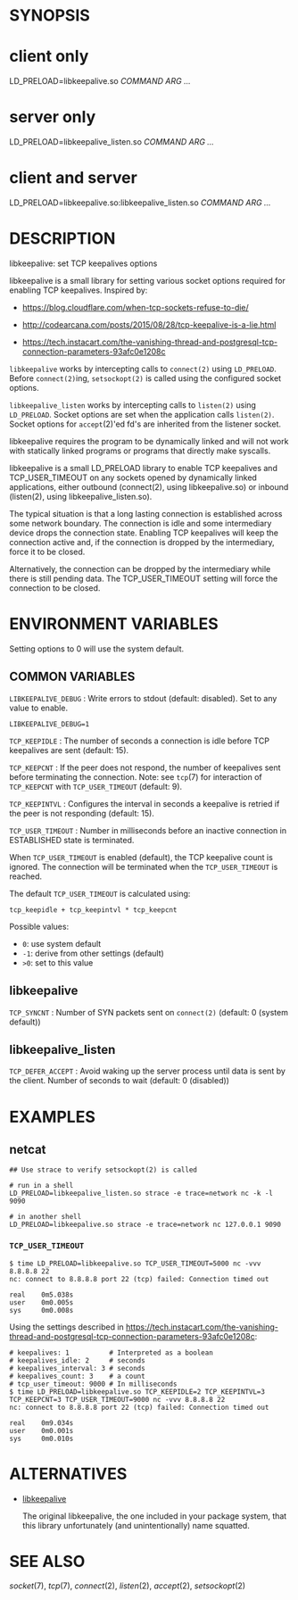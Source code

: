 # SYNOPSIS

# client only

LD_PRELOAD=libkeepalive.so *COMMAND* *ARG* *...*

# server only

LD_PRELOAD=libkeepalive_listen.so *COMMAND* *ARG* *...*

# client and server

LD_PRELOAD=libkeepalive.so:libkeepalive_listen.so *COMMAND* *ARG* *...*

# DESCRIPTION

libkeepalive: set TCP keepalives options

libkeepalive is a small library for setting various socket options
required for enabling TCP keepalives. Inspired by:

* https://blog.cloudflare.com/when-tcp-sockets-refuse-to-die/

* http://codearcana.com/posts/2015/08/28/tcp-keepalive-is-a-lie.html

* https://tech.instacart.com/the-vanishing-thread-and-postgresql-tcp-connection-parameters-93afc0e1208c

`libkeepalive` works by intercepting calls to `connect(2)` using
`LD_PRELOAD`. Before `connect(2)`ing, `setsockopt(2)` is called using
the configured socket options.

`libkeepalive_listen` works by intercepting calls to `listen(2)`
using `LD_PRELOAD`. Socket options are set when the application calls
`listen(2)`. Socket options for `accept`(2)'ed fd's are inherited from
the listener socket.

libkeepalive requires the program to be dynamically linked and will
not work with statically linked programs or programs that directly
make syscalls.

libkeepalive is a small LD_PRELOAD library to enable TCP keepalives and
TCP_USER_TIMEOUT on any sockets opened by dynamically linked applications,
either outbound (connect(2), using libkeepalive.so) or inbound (listen(2),
using libkeepalive_listen.so).

The typical situation is that a long lasting connection is established
across some network boundary. The connection is idle and some intermediary
device drops the connection state. Enabling TCP keepalives will keep the
connection active and, if the connection is dropped by the intermediary,
force it to be closed.

Alternatively, the connection can be dropped by the intermediary while
there is still pending data. The TCP_USER_TIMEOUT setting will force
the connection to be closed.

# ENVIRONMENT VARIABLES

Setting options to 0 will use the system default.

## COMMON VARIABLES

`LIBKEEPALIVE_DEBUG`
: Write errors to stdout (default: disabled). Set to any value to enable.

```
LIBKEEPALIVE_DEBUG=1
```

`TCP_KEEPIDLE`
: The number of seconds a connection is idle before TCP keepalives are sent
(default: 15).

`TCP_KEEPCNT`
: If the peer does not respond, the number of keepalives sent before
terminating the connection. Note: see `tcp`(7) for interaction of
`TCP_KEEPCNT` with `TCP_USER_TIMEOUT` (default: 9).

`TCP_KEEPINTVL`
: Configures the interval in seconds a keepalive is retried if the peer
is not responding (default: 15).

`TCP_USER_TIMEOUT`
: Number in milliseconds before an inactive connection in ESTABLISHED
state is terminated.

When `TCP_USER_TIMEOUT` is enabled (default), the TCP keepalive count is
ignored. The connection will be terminated when the `TCP_USER_TIMEOUT`
is reached.

The default `TCP_USER_TIMEOUT` is calculated using:

```
tcp_keepidle + tcp_keepintvl * tcp_keepcnt
```

Possible values:

* `0`: use system default
* `-1`: derive from other settings (default)
* `>0`: set to this value

## libkeepalive

`TCP_SYNCNT`
: Number of SYN packets sent on `connect(2)` (default: 0 (system default))

## libkeepalive_listen

`TCP_DEFER_ACCEPT`
: Avoid waking up the server process until data is sent by the
client. Number of seconds to wait (default: 0 (disabled))

# EXAMPLES

## netcat

```shell
## Use strace to verify setsockopt(2) is called

# run in a shell
LD_PRELOAD=libkeepalive_listen.so strace -e trace=network nc -k -l 9090

# in another shell
LD_PRELOAD=libkeepalive.so strace -e trace=network nc 127.0.0.1 9090
```

### `TCP_USER_TIMEOUT`

```shell
$ time LD_PRELOAD=libkeepalive.so TCP_USER_TIMEOUT=5000 nc -vvv 8.8.8.8 22
nc: connect to 8.8.8.8 port 22 (tcp) failed: Connection timed out

real    0m5.038s
user    0m0.005s
sys     0m0.008s
```

Using the settings described in https://tech.instacart.com/the-vanishing-thread-and-postgresql-tcp-connection-parameters-93afc0e1208c:

```shell
# keepalives: 1          # Interpreted as a boolean
# keepalives_idle: 2     # seconds
# keepalives_interval: 3 # seconds
# keepalives_count: 3    # a count
# tcp_user_timeout: 9000 # In milliseconds
$ time LD_PRELOAD=libkeepalive.so TCP_KEEPIDLE=2 TCP_KEEPINTVL=3 TCP_KEEPCNT=3 TCP_USER_TIMEOUT=9000 nc -vvv 8.8.8.8 22
nc: connect to 8.8.8.8 port 22 (tcp) failed: Connection timed out

real    0m9.034s
user    0m0.001s
sys     0m0.010s
```

# ALTERNATIVES

* [libkeepalive](http://libkeepalive.sourceforge.net/)

  The original libkeepalive, the one included in your package system,
  that this library unfortunately (and unintentionally) name squatted.

# SEE ALSO

*socket*(7), *tcp*(7), *connect*(2), *listen*(2), *accept*(2), *setsockopt*(2)
